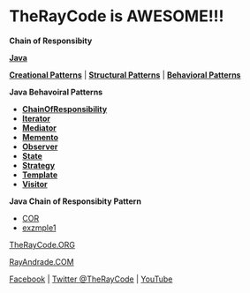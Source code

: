 # TheRayCode is AWESOME!!!

**Chain of Responsibity**

**[Java](../README.md)**  

**[Creational Patterns](../../Creational/README.md)** | **[Structural Patterns](../../Structural/README.md)** | **[Behavioral Patterns](../README.md)**

**Java Behavoiral Patterns**

* **[ChainOfResponsibility](./README.md)**
* **[Iterator](../Iterator/README.md)**
* **[Mediator](../Mediator/README.md)**
* **[Memento](../Memento/README.md)**
* **[Observer](../Observer/README.md)**
* **[State](../State/README.md)**
* **[Strategy](../Strategy/README.md)**
* **[Template](../Template/README.md)**
* **[Visitor](../Visitor/README.md)**

**Java Chain of Responsibity Pattern**

* [COR](https://github.com/RayAndrade/TheRayCode/tree/main/CPP/Behavioral/ChainOfResponsibility/COR1/README.md)
* [exzmple1](https://github.com/RayAndrade/TheRayCode/tree/main/CPP/Behavioral/ChainOfResponsibility/example1/README.md)

[TheRayCode.ORG](https://www.TheRayCode.ORG)

[RayAndrade.COM](https://www.RayAndrade.com)

[Facebook](https://www.facebook.com/TheRayCode/) | [Twitter @TheRayCode](https://www.twitter.com/TheRayCode/) | [YouTube](https://www.youtube.com/AndradeRay/)
